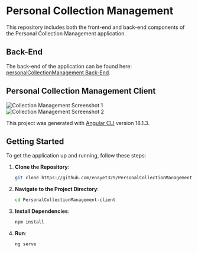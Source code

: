 # Personal Collection Management

This repository includes both the front-end and back-end components of the Personal Collection Management application.

## Back-End
The back-end of the application can be found here: [personalCollectionManagement Back-End](https://github.com/enayet329/PersonalCollectionManagement).

## Personal Collection Management Client
![Collection Management Screenshot 1](https://github.com/user-attachments/assets/4eedbb52-5724-4535-8651-03390831dda2)
![Collection Management Screenshot 2](https://github.com/user-attachments/assets/5f40a03b-130c-4fda-91c2-d145e0e96e6a)

This project was generated with [Angular CLI](https://github.com/angular/angular-cli) version 18.1.3.

## Getting Started

To get the application up and running, follow these steps:

1. **Clone the Repository**:
   ```bash
   git clone https://github.com/enayet329/PersonalCollectionManagement-client.git
2. **Navigate to the Project Directory**:
   ```bash
   cd PersonalCollectionManagement-client
3. **Install Dependencies**:
   ```bash
   npm install
3. **Run**:
   ```bash
   ng serve


